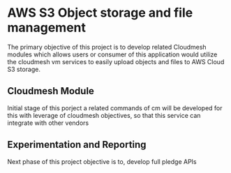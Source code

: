 # AWS S3 Object storage and file management

The primary objective of this project is to develop related Cloudmesh modules which 
allows users or consumer of this application would utilize the cloudmesh vm services 
to easily upload objects and files to AWS Cloud S3 storage.


## Cloudmesh Module

Initial stage of this porject a related commands of cm will be developed for this with leverage of cloudmesh objectives, 
so that this service can integrate with other vendors


## Experimentation and Reporting

Next phase of this project objective is to, develop full pledge APIs

